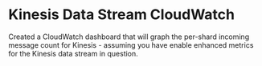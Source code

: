 # Kinesis Data Stream CloudWatch
Created a CloudWatch dashboard that will graph the per-shard incoming message count for Kinesis - assuming you have enable enhanced metrics for the Kinesis data stream in question.
